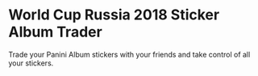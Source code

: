 # World Cup Russia 2018 Sticker Album Trader

Trade your Panini Album stickers with your friends and take control of all your stickers.
